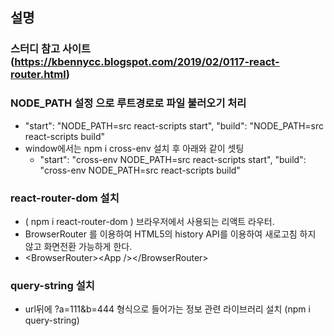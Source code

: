 

## 설명 

 ### 스터디 참고 사이트 (https://kbennycc.blogspot.com/2019/02/0117-react-router.html)

 ### NODE_PATH 설정 으로 루트경로로 파일 불러오기 처리
   * "start": "NODE_PATH=src react-scripts start", "build": "NODE_PATH=src react-scripts build"
   * window에서는 npm i cross-env 설치 후 아래와 같이 셋팅
     - "start": "cross-env NODE_PATH=src react-scripts start", "build": "cross-env NODE_PATH=src react-scripts build"

 ### react-router-dom 설치
   * ( npm i react-router-dom ) 브라우저에서 사용되는 리액트 라우터.
   * BrowserRouter 를 이용하여 HTML5의 history API를 이용하여 새로고침 하지 않고 화면전환 가능하게 한다.
   * &lt;BrowserRouter&gt;&lt;App /&gt;&lt;/BrowserRouter&gt;
 
 ### query-string 설치
   * url뒤에 ?a=111&b=444 형식으로 들어가는 정보 관련 라이브러리 설치 (npm i query-string) 

